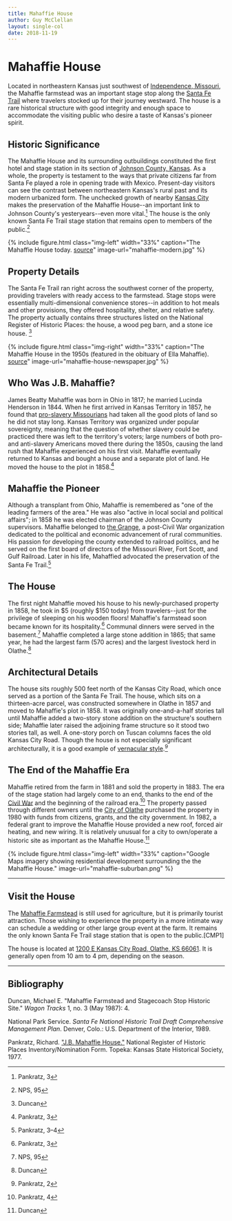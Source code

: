 ```yaml
---
title: Mahaffie House
author: Guy McClellan
layout: single-col
date: 2018-11-19
---
```


# Mahaffie House

Located in northeastern Kansas just southwest of [Independence, Missouri](https://en.wikipedia.org/wiki/Independence,_Missouri), the Mahaffie farmstead was an important stage stop along the [Santa Fe Trail](https://www.nps.gov/safe/index.htm) where travelers stocked up for their journey westward. The house is a rare historical structure with good integrity and enough space to accommodate the visiting public who desire a taste of Kansas's pioneer spirit.

## Historic Significance
The Mahaffie House and its surrounding outbuildings constituted the first hotel and stage station in its section of [Johnson County, Kansas](https://en.wikipedia.org/wiki/Johnson_County,_Kansas). As a whole, the property is testament to the ways that private citizens far from Santa Fe played a role in opening trade with Mexico. Present-day visitors can see the contrast between northeastern Kansas's rural past and its modern urbanized form. The unchecked growth of nearby [Kansas City](https://en.wikipedia.org/wiki/Kansas_City_metropolitan_area) makes the preservation of the Mahaffie House--an important link to Johnson County's yesteryears--even more vital.[^REGISTER1] The house is the only known Santa Fe Trail stage station that remains open to members of the public.[^CMP2]

{% include figure.html
  class="img-left"
  width="33%"
  caption="The Mahaffie House today. [source](https://commons.wikimedia.org/wiki/File:1100_Kansas_City_Rd.,_Olathe,_KS_J.B._Mahaffie_House.jpg)"
  image-url="mahaffie-modern.jpg"
%}

## Property Details
The Santa Fe Trail ran right across the southwest corner of the property, providing travelers with ready access to the farmstead. Stage stops were essentially multi-dimensional convenience stores--in addition to hot meals and other provisions, they offered hospitality, shelter, and relative safety. The property actually contains three structures listed on the National Register of Historic Places: the house, a wood peg barn, and a stone ice house. [^TRACKS1]

{% include figure.html
  class="img-right"
  width="33%"
  caption="The Mahaffie House in the 1950s (featured in the obituary of Ella Mahaffie). [source](http://www.kckps.org/disthistory/images/park/index.htm)"
  image-url="mahaffie-house-newspaper.jpg"
%}

## Who Was J.B. Mahaffie?
James Beatty Mahaffie was born in Ohio in 1817; he married Lucinda Henderson in 1844. When he first arrived in Kansas Territory in 1857, he found that [pro-slavery Missourians](http://www.civilwaronthewesternborder.org/encyclopedia/border-ruffians) had taken all the good plots of land so he did not stay long. Kansas Territory was organized under popular sovereignty, meaning that the question of whether slavery could be practiced there was left to the territory's voters; large numbers of both pro- and anti-slavery Americans moved there during the 1850s, causing the land rush that Mahaffie experienced on his first visit. Mahaffie eventually returned to Kansas and bought a house and a separate plot of land. He moved the house to the plot in 1858.[^REGISTER2]

## Mahaffie the Pioneer
Although a transplant from Ohio, Mahaffie is remembered as "one of the leading farmers of the area." He was also "active in local social and political affairs"; in 1858 he was elected chairman of the Johnson County supervisors. Mahaffie belonged to [the Grange](https://en.wikipedia.org/wiki/National_Grange_of_the_Order_of_Patrons_of_Husbandry), a post-Civil War organization dedicated to the political and economic advancement of rural communities. His passion for developing the county extended to railroad politics, and he served on the first board of directors of the Missouri River, Fort Scott, and Gulf Railroad. Later in his life, Mahaffied advocated the preservation of the Santa Fe Trail.[^REGISTER3]

## The House
The first night Mahaffie moved his house to his newly-purchased property in 1858, he took in $5 (roughly $150 today) from travelers--just for the privilege of sleeping on his wooden floors! Mahaffie's farmstead soon became known for its hospitality.[^REGISTER4] Communal dinners were served in the basement.[^CMP1] Mahaffie completed a large stone addition in 1865; that same year, he had the largest farm (570 acres) and the largest livestock herd in Olathe.[^TRACKS2]

## Architectural Details
The house sits roughly 500 feet north of the Kansas City Road, which once served as a portion of the Santa Fe Trail. The house, which sits on a thirteen-acre parcel, was constructed somewhere in Olathe in 1857 and moved to Mahaffie's plot in 1858. It was originally one-and-a-half stories tall until Mahaffie added a two-story stone addition on the structure's southern side; Mahaffie later raised the adjoining frame structure so it stood two stories tall, as well. A one-story porch on Tuscan columns faces the old Kansas City Road. Though the house is not especially significant architecturally, it is a good example of [vernacular style](https://commons.wikimedia.org/wiki/Category:Vernacular_architecture_of_Kansas).[^REGISTER5]

## The End of the Mahaffie Era
Mahaffie retired from the farm in 1881 and sold the property in 1883. The era of the stage station had largely come to an end, thanks to the end of the [Civil War](https://en.wikipedia.org/wiki/American_Civil_War) and the beginning of the railroad era.[^REGISTER6] The property passed through different owners until the [City of Olathe](https://en.wikipedia.org/wiki/Olathe,_Kansas) purchased the property in 1980 with funds from citizens, grants, and the city government. In 1982, a federal grant to improve the Mahaffie House provided a new roof, forced air heating, and new wiring. It is relatively unusual for a city to own/operate a historic site as important as the Mahaffie House.[^TRACKS3]

{% include figure.html
  class="img-left"
  width="33%"
  caption="Google Maps imagery showing residential development surrounding the the Mahaffie House."
  image-url="mahaffie-suburban.png"
%}

***

## Visit the House
The [Mahaffie Farmstead](https://www.mahaffie.org/) is still used for agriculture, but it is primarily tourist attraction. Those wishing to experience the property in a more intimate way can schedule a wedding or other large group event at the farm. It remains the only known Santa Fe Trail stage station that is open to the public.[CMP1]

The house is located at [1200 E Kansas City Road, Olathe, KS 66061](https://www.google.com/maps/search/mahaffie%20house%20ks?hl=en&source=opensearch). It is generally open from 10 am to 4 pm, depending on the season.

***

## Bibliography
Duncan, Michael E. "Mahaffie Farmstead and Stagecoach Stop Historic Site." _Wagon Tracks_ 1, no. 3 (May 1987): 4.

National Park Service. _Santa Fe National Historic Trail Draft Comprehensive Management Plan_. Denver, Colo.: U.S. Department of the Interior, 1989.

Pankratz, Richard. ["J.B. Mahaffie House."](https://www.kshs.org/resource/national_register/nominationsNRDB/Johnson_MahaffieJBHouseNR.pdf) National Register of Historic Places Inventory/Nomination Form. Topeka: Kansas State Historical Society, 1977.

[^REGISTER1]: Pankratz, 3
[^TRACKS1]: Duncan
[^REGISTER2]: Pankratz, 3
[^REGISTER3]: Pankratz, 3–4
[^REGISTER4]: Pankratz, 3
[^TRACKS2]: Duncan
[^REGISTER5]: Pankratz, 2
[^REGISTER6]: Pankratz, 4
[^TRACKS3]: Duncan
[^CMP1]: NPS, 95
[^CMP2]: NPS, 95
